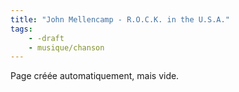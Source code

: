 ```yaml
---
title: "John Mellencamp - R.O.C.K. in the U.S.A."
tags:
    - -draft
    - musique/chanson
---
```


Page créée automatiquement, mais vide.
